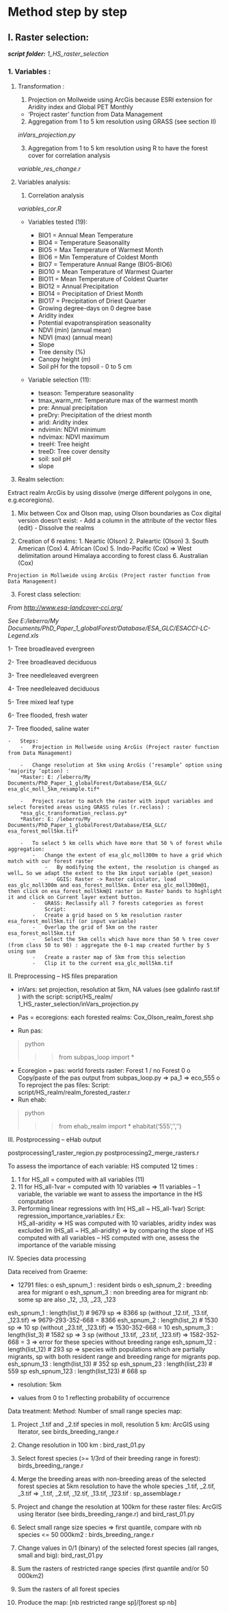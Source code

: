 # Method step by step

## I. Raster selection: 
***script folder:*** *1_HS_raster_selection* 

### 1. Variables :

1.	Transformation :

    1. Projection on Mollweide using ArcGis because ESRI extension for Aridity index and Global PET Monthly
      - ‘Project raster’ function from Data Management

    2. Aggregation from 1 to 5 km resolution using GRASS (see section II) 
    
      *inVars_projection.py*
      
    3. Aggregation from 1 to 5 km resolution using R  to have the forest cover for correlation analysis
    
      *variable_res_change.r*

2.	Variables analysis:

    1. Correlation analysis
    
     *variables_cor.R*

      - Variables tested (19):
    
        - BIO1 = Annual Mean Temperature
        - BIO4 = Temperature Seasonality
        - BIO5 = Max Temperature of Warmest Month
        - BIO6 = Min Temperature of Coldest Month
        - BIO7 = Temperature Annual Range (BIO5-BIO6)
        - BIO10 = Mean Temperature of Warmest Quarter
        - BIO11 = Mean Temperature of Coldest Quarter
        - BIO12 = Annual Precipitation
        - BIO14 = Precipitation of Driest Month
        - BIO17 = Precipitation of Driest Quarter
        - Growing degree-days on 0 degree base
        - Aridity index
        - Potential evapotranspiration seasonality
        - NDVI (min) (annual mean) 
        - NDVI (max) (annual mean)
        - Slope
        - Tree density (%) 
        - Canopy height (m)
        - Soil pH for the topsoil - 0 to 5 cm

      -	Variable selection (11):
    
        - tseason: Temperature seasonality
        - tmax_warm_mt: Temperature max of the warmest month
        - pre: Annual precipitation
        - preDry: Precipitation of the driest month
        -	arid: Aridity index
        - ndvimin: NDVI minimum 
        -	ndvimax: NDVI maximum
        -	treeH: Tree height
        -	treeD: Tree cover density
        -	soil: soil pH
        -	slope

2. Realm selection:

  Extract realm ArcGis by using dissolve (merge different polygons in one, e.g.ecoregions).
  
  1.	Mix between Cox and Olson map, using Olson boundaries as Cox digital version doesn’t exist:
    -	Add a column in the attribute of the vector files (edit)
    -	Dissolve the realms

  2.	Creation of 6 realms:
      1.	Neartic (Olson)
      2.	Paleartic (Olson)
      3.	South American (Cox)
      4.	African (Cox)
      5.	Indo-Pacific (Cox) => West delimitation around Himalaya according to forest class
      6.	Australian (Cox)

    Projection in Mollweide using ArcGis (Project raster function from Data Management)

3. Forest class selection: 

*From http://www.esa-landcover-cci.org/*

*See E:/leberro/My Documents/PhD_Paper_1_globalForest/Database/ESA_GLC/ESACCI-LC-Legend.xls*

1-	Tree broadleaved evergreen

2-	Tree broadleaved deciduous

3-	Tree needleleaved evergreen

4-	Tree needleleaved deciduous

5-	Tree mixed leaf type

6-	Tree flooded, fresh water

7-	Tree flooded, saline water

    -	Steps:
        -	Projection in Mollweide using ArcGis (Project raster function from Data Management)

        -	Change resolution at 5km using ArcGis (‘resample’ option using ‘majority ‘option) : 
        *Raster: E: /leberro/My Documents/PhD_Paper_1_globalForest/Database/ESA_GLC/ esa_glc_moll_5km_resample.tif*

        -	Project raster to match the raster with input variables and select forested areas using GRASS rules (r.reclass) : 
        *esa_glc_transformation_reclass.py*
        *Raster: E: /leberro/My Documents/PhD_Paper_1_globalForest/Database/ESA_GLC/ esa_forest_moll5km.tif*

        -	To select 5 km cells which have more that 50 % of forest while aggregation:
            -	Change the extent of esa_glc_moll300m to have a grid which match with our forest raster
                -	By modifying the extent, the resolution is changed as well… So we adapt the extent to the 1km input variable (pet_season)
                -	GGIS: Raster -> Raster calculator, load eas_glc_moll300m and eas_forest_moll5km. Enter esa_glc_moll300m@1, then click on esa_forest_moll5km@1 raster in Raster bands to highlight it and click on Current layer extent button. 
            -	GRASS: Reclassify all 7 forests categories as forest
                Script:
            -	Create a grid based on 5 km resolution raster esa_forest_moll5km.tif (or input variable)
            - 	Overlap the grid of 5km on the raster esa_forest_moll5km.tif 
            -	Select the 5km cells which have more than 50 % tree cover (from class 50 to 90) : aggregate the 0-1 map created further by 5 using sum
            -	Create a raster map of 5km from this selection
            -	Clip it to the current esa_glc_moll5km.tif

II. Preprocessing – HS files preparation

-	inVars: set projection, resolution at 5km, NA values (see gdalinfo rast.tif ) with the script:
script/HS_realm/ 1_HS_raster_selection/inVars_projection.py

-	Pas = ecoregions: each forested realms: Cox_Olson_realm_forest.shp
-	Run pas: 
> python 
>>> from subpas_loop import *

-	Ecoregion = pas: world forests raster: Forest 1 / no Forest 0
o	Copy/paste of the pas output from subpas_loop.py => pa_1 => eco_555
o	To reproject the pas files: 
Script: script/HS_realm/realm_forested_raster.r
-	Run ehab:
> python
>>> from ehab_realm import *
>>> ehabitat(‘555’,’’,’’)

III. Postprocessing – eHab output

postprocessing1_raster_region.py
postprocessing2_merge_rasters.r

To assess the importance of each variable:
HS computed 12 times :
1.	1 for HS_all = computed with all variables (11)
2.	11 for HS_all-1var = computed with 10 variables => 11 variables – 1 variable, the variable we want to assess the importance in the HS computation
3.	 Performing linear regressions with lm( HS_all ~ HS_all-1var)
Script: regression_importance_variables.r
Ex:  
HS_all-aridity => HS was computed with 10 variables, aridity index was excluded
lm (HS_all ~ HS_all-aridity) => by comparing the slope of HS computed with all variables – HS computed with one, assess the importance of the variable missing

IV. Species data processing

Data received from Graeme:
-	12791 files: 
o	esh_spnum_1 : resident birds 
o	esh_spnum_2 : breeding area for migrant
o	esh_spnum_3 : non breeding area for migrant
nb: some sp are also _12, _13, _23, _123

esh_spnum_1 : length(list_1) # 9679 sp => 8366 sp (without _12.tif, _13.tif, _123.tif) => 9679-293-352-668 = 8366
esh_spnum_2  : length(list_2) # 1530 sp => 10 sp (without _23.tif, _123.tif) => 1530-352-668 = 10
esh_spnum_3 : length(list_3) # 1582 sp => 3 sp (without _13.tif, _23.tif, _123.tif) => 1582-352-668 = 3 => error for these species without breeding range
esh_spnum_12  : length(list_12) # 293 sp => species with populations which are partially migrants, sp with both resident range and breeding range for migrants pop.
esh_spnum_13  : length(list_13) # 352 sp 
esh_spnum_23  : length(list_23) # 559 sp 
esh_spnum_123  : length(list_123) # 668 sp 

-	resolution: 5km

-	values from 0 to 1 reflecting probability of occurrence

Data treatment:
Method:
Number of small range species map:
1.	Project _1.tif and _2.tif species in moll, resolution 5 km: ArcGIS using Iterator, see birds_breeding_range.r
 
2.	Change resolution in 100 km : bird_rast_01.py
3.	Select forest species (>= 1/3rd of their breeding range in forest): birds_breeding_range.r
4.	Merge the breeding areas with non-breeding areas of the selected forest species at 5km resolution to have the whole species _1.tif, _2.tif, _3.tif => _1.tif, _2.tif, _12.tif, _13.tif, _123.tif : sp_assemblage.r
5.	Project and change the resolution at 100km for these raster files: ArcGIS using Iterator (see birds_breeding_range.r) and bird_rast_01.py
6.	Select small range size species => first quantile, compare with nb species <= 50 000km2 : birds_breeding_range.r
7.	Change values in 0/1 (binary) of the selected forest species (all ranges, small and big): bird_rast_01.py
8.	Sum the rasters of restricted range species (first quantile and/or 50 000km2)
9.	Sum the rasters of all forest species
10.	Produce the map: [nb restricted range sp]/[forest sp nb]


